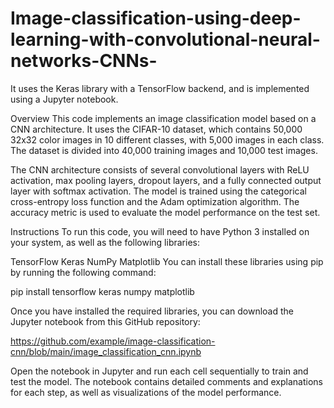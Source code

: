 # Image-classification-using-deep-learning-with-convolutional-neural-networks-CNNs-
It uses the Keras library with a TensorFlow backend, and is implemented using a Jupyter notebook.

Overview
This code implements an image classification model based on a CNN architecture. It uses the CIFAR-10 dataset, which contains 50,000 32x32 color images in 10 different classes, with 5,000 images in each class. The dataset is divided into 40,000 training images and 10,000 test images.

The CNN architecture consists of several convolutional layers with ReLU activation, max pooling layers, dropout layers, and a fully connected output layer with softmax activation. The model is trained using the categorical cross-entropy loss function and the Adam optimization algorithm. The accuracy metric is used to evaluate the model performance on the test set.

Instructions
To run this code, you will need to have Python 3 installed on your system, as well as the following libraries:

TensorFlow
Keras
NumPy
Matplotlib
You can install these libraries using pip by running the following command:

pip install tensorflow keras numpy matplotlib

Once you have installed the required libraries, you can download the Jupyter notebook from this GitHub repository:

https://github.com/example/image-classification-cnn/blob/main/image_classification_cnn.ipynb

Open the notebook in Jupyter and run each cell sequentially to train and test the model. The notebook contains detailed comments and explanations for each step, as well as visualizations of the model performance.
